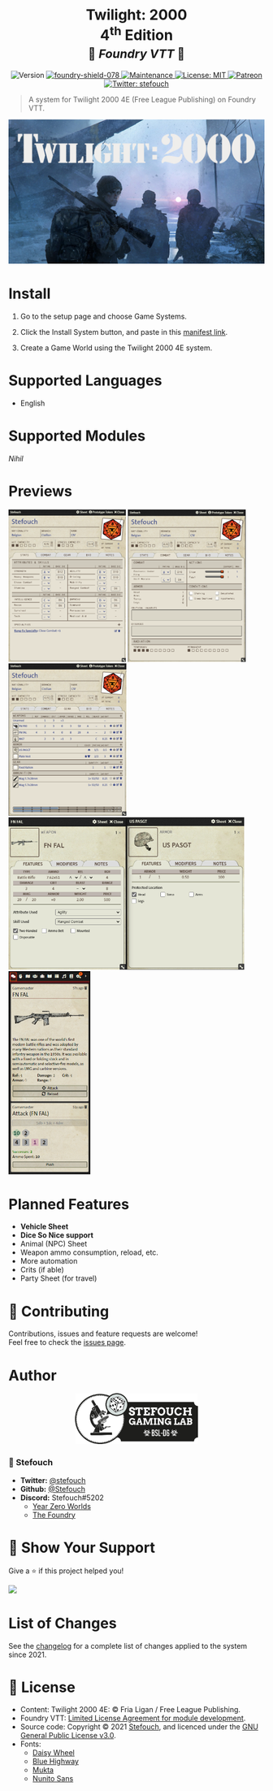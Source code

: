 <h1 align="center"><b>Twilight: 2000</b><br/>4<sup>th</sup> Edition<br/><small>🎲 <i>Foundry VTT</i> 🎲</small></h1>
<p align="center">
  <img alt="Version" src="https://img.shields.io/badge/version-0.7.3-blue.svg?cacheSeconds=2592000"/>
  <a href="https://foundryvtt.com" target="_blank">
    <img src="https://camo.githubusercontent.com/33b200c1560ed35beb3218d019cfb8b4021ec36397521103c02292ac38bb2e7a/68747470733a2f2f696d672e736869656c64732e696f2f62616467652f466f756e6472792d76302e372e382d696e666f726d6174696f6e616c" alt="foundry-shield-078" data-canonical-src="https://img.shields.io/badge/Foundry-v0.7.8-informational" style="max-width:100%;"/>
  </a>
  <a href="https://github.com/Stefouch/t2k4e/graphs/commit-activity" target="_blank">
    <img alt="Maintenance" src="https://img.shields.io/badge/Maintained%3F-yes-green.svg"/>
  </a>
  <a href="https://github.com/Stefouch/t2k4e/blob/master/LICENSE" target="_blank">
    <img alt="License: MIT" src="https://img.shields.io/github/license/Stefouch/t2k4e"/>
  </a>
  <a href="https://www.patreon.com/Stefouch">
    <img src="https://img.shields.io/badge/donate-patreon-F96854.svg" alt="Patreon">
  </a>
  <a href="https://twitter.com/stefouch" target="_blank">
    <img alt="Twitter: stefouch" src="https://img.shields.io/twitter/follow/stefouch.svg?style=social"/>
  </a>
</p>

> A system for Twilight 2000 4E (Free League Publishing) on Foundry VTT.

<p align="center">
  <a href="https://frialigan.se/en/games/twilight-2000/" target="_blank">
    <img src="./assets/t2k-banner.jpg" alt="Twilight 2000 4E"/>
  </a>
</p>

# Install

1. Go to the setup page and choose Game Systems.

2. Click the Install System button, and paste in this [manifest link](https://raw.githubusercontent.com/stefouch/t2k4e/master/system.json).

3. Create a Game World using the Twilight 2000 4E system.

# Supported Languages
- English

# Supported Modules
*Nihil*

# Previews

<img src="./assets/screenshots/210117-characterSheet-stats.png" height=300 alt="T2K Foundry"/> <img src="./assets/screenshots/210117-characterSheet-combat.png" height=300 alt="T2K Foundry"/> <img src="./assets/screenshots/210117-characterSheet-equipment.png" height=300 alt="T2K Foundry"/>
<img src="./assets/screenshots/210117-itemSheets-weapon-armor.png" height=300 alt="T2K Foundry"/>
<img src="./assets/screenshots/210117-chatlog.png" height=400 alt="T2K Foundry"/>

# Planned Features
- **Vehicle Sheet**
- **Dice So Nice support**
- Animal (NPC) Sheet
- Weapon ammo consumption, reload, etc.
- More automation
- Crits (if able)
- Party Sheet (for travel)

# 🤝 Contributing

Contributions, issues and feature requests are welcome!<br/>Feel free to check the [issues page](https://github.com/Stefouch/t2k4e/issues).

# Author

<p align="center">
  <a href="https://stefouch.be" target="_blank">
    <img src="./assets/stefouch-banner.png" alt="Stefouch Gaming Lab" style="width: auto; height: auto; max-height: 100px;"/>
  </a>
</p>

### 👤 Stefouch

* **Twitter:** [@stefouch](https://twitter.com/stefouch)
* **Github:** [@Stefouch](https://github.com/Stefouch)
* **Discord:** Stefouch#5202
  * [Year Zero Worlds](https://discord.gg/RnaydHR)
  * [The Foundry](https://discord.gg/8yAKUHZZKE)

# 🙏 Show Your Support

Give a ⭐️ if this project helped you!

<a href="https://www.patreon.com/Stefouch">
  <img src="https://c5.patreon.com/external/logo/become_a_patron_button@2x.png" width="160">
</a>

# List of Changes

See the [changelog](https://github.com/Stefouch/t2k4e/blob/master/CHANGELOG.md#changelog) for a complete list of changes applied to the system since 2021.

# 📝 License

- Content: Twilight 2000 4E: © Fria Ligan / Free League Publishing.
- Foundry VTT: [Limited License Agreement for module development](https://foundryvtt.com/article/license/).
- Source code: Copyright © 2021 [Stefouch](https://github.com/Stefouch), and licenced under the [GNU General Public License v3.0](https://github.com/Stefouch/t2k4e/blob/master/LICENSE).
- Fonts:
  - [Daisy Wheel](https://www.dafont.com/daisy-wheel.font)
  - [Blue Highway](https://typodermicfonts.com/blue-highway-5-0/)
  - [Mukta](https://fonts.google.com/specimen/Mukta)
  - [Nunito Sans](https://fonts.google.com/specimen/Nunito+Sans)